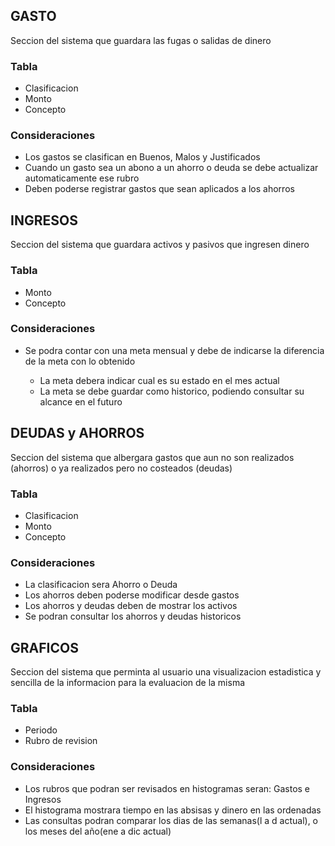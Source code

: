 ## GASTO
Seccion del sistema que guardara las fugas o salidas de dinero

### Tabla
<ul>
  <li>Clasificacion</li>
  <li>Monto</li>
  <li>Concepto</li>
</ul>

### Consideraciones
<ul>
  <li>Los gastos se clasifican en Buenos, Malos y Justificados</li>
  <li>Cuando un gasto sea un abono a un ahorro o deuda se debe actualizar automaticamente ese rubro</li>
  <li>Deben poderse registrar gastos que sean aplicados a los ahorros</li>
</ul>


## INGRESOS
Seccion del sistema que guardara activos y pasivos que ingresen dinero

### Tabla
<ul>
  <li>Monto</li>
  <li>Concepto</li>
</ul>

### Consideraciones
<ul>
  <li>Se podra contar con una meta mensual y debe de indicarse la diferencia de la meta con lo obtenido</li>
  <ul>
    <li>La meta debera indicar cual es su estado en el mes actual</li>
    <li>La meta se debe guardar como historico, podiendo consultar su alcance en el futuro</li>
  </ul>
</ul>


## DEUDAS y AHORROS
Seccion del sistema que albergara gastos que aun no son realizados (ahorros) o ya realizados pero no costeados (deudas)

### Tabla
<ul>
  <li>Clasificacion</li>
  <li>Monto</li>
  <li>Concepto</li>
</ul>

### Consideraciones
<ul>
  <li>La clasificacion sera Ahorro o Deuda</li>
  <li>Los ahorros deben poderse modificar desde gastos</li>
  <li>Los ahorros y deudas deben de mostrar los activos</li>
  <li>Se podran consultar los ahorros y deudas historicos</li>
</ul>


## GRAFICOS
Seccion del sistema que perminta al usuario una visualizacion estadistica y sencilla de la informacion para la evaluacion de la misma

### Tabla
<ul>
  <li>Periodo</li>
  <li>Rubro de revision</li>
</ul>

### Consideraciones
<ul>
  <li>Los rubros que podran ser revisados en histogramas seran: Gastos e Ingresos</li>
  <li>El histograma mostrara tiempo en las absisas y dinero en las ordenadas</li>
  <li>Las consultas podran comparar los dias de las semanas(l a d actual), o los meses del año(ene a dic actual)</li>
</ul>
